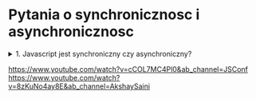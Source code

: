# Pytania o synchronicznosc i asynchronicznosc

<details>
<summary>1. Javascript jest synchroniczny czy asynchroniczny?</summary>
Javascript może być synchroniczny oraz asynchroniczny.<br><br>

<details>
<summary>1.1 Czym jest synchroniczność w Javascript?</summary>
Synchroniczność oznacza, że kod wykonuje się określonej sekwencji instrukcji podanych w programie. Każda poprzednia instrukcja czeka na 
wykonanie poprzedniej instrukcji. Np.

console.log('Hello');<br>
console.log('World');
</details>
  
<details>
<summary>1.2 Czym jest asynchroniczność w Javascript?</summary>
Asynchroniczność oznacza, że kod wykonuje się nie czekając na wykonanie poprzednich instrukcji. Np.

console.log('Pierwszy');<br>
setTimeout(() => console.log('Drugi'), 2000);<br>
console.log('Trzeci');<br>
  
W tym wypadku kolejność wykonania będzie różna. Wyświetli się 'Pierwszy', 'Trzeci', 'Drugi'.
</details>
  
<details>
<summary>1.3 Jaka jest róznica pomiędzy synchronicznym i asynchronicznym Javascriptem?</summary>
1. Synchroniczne instrukcje wykonują się w podanej sekwencji. Instrukcje w asynchronicznym JS nie wykonują się jedna po drugiej.<br>
2. Synchroniczne Instrukcje czekają na wykonanie się poprzedniej instrukcji. Asynchroniczne instrukcje nie czekają na wykonanie się poprzedniej
  instrukcji najpierw zostaja wykonane np. odczekuja 2sekundy (bo setTimeout), potem trafiaja do kolejki mikro albo makro taskow, a nastepnie jesli call stak jest pusty, zostaja pobierane taski z kolejek - pierwsza kolejnosc ma mikro i trafiaja na call stack. <br>
3. Większość czasu Javascript używa synchronicznego kodu. Natomiast asynchroniczny Javacript jest preferowany w sytuacjach kiedy wykonanie kodu zostaje
  zablokowane w sposób nieokreslony.
</details>
  
<details>
<summary>1.4 Jak wywołać kilka wątków w Javascript?</summary>
Javascript nie wspiera wielowątkowości - nic się nie da z tym zrobić w czystym Javascript, ponieważ we wszystkich przeglądarkach Javascript wywołuje
się w jednym wątku.
</details>
  
</details>












https://www.youtube.com/watch?v=cCOL7MC4Pl0&ab_channel=JSConf
https://www.youtube.com/watch?v=8zKuNo4ay8E&ab_channel=AkshaySaini
